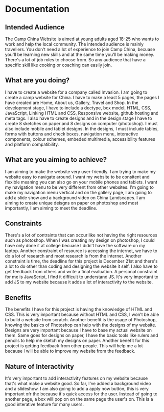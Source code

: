 # Documentation 

## Intended Audience 

The Camp China Website is aimed at young adults aged 18-25 who wants to work and help the local community. The intended audience is mainly  travellers. You don't need a lot of experience to join Camp China, becuase you'll be learning new skills and at the same time you'll be making money. There's a lot of job roles to choose from. So any audience that have a specific skill like cooking or coaching can easily join. 

## What are you doing? 

I have to create a website for a company called Invasion. I am going to create a camp website for China. I have to make a least 5 pages, the pages I have created are Home, About us, Gallery, Travel and Shop. In the development stage, I have to include a doctype, box model, HTML, CSS, JavaScript, Linking HTML and CSS, Responsive website, github hosting and meta tags. I also have to create designs and in the design stage I have to create 8 sketches on paper and 8 designs on computer (photoshop). I must also include mobile and tablet designs. In the designs, I must include tables, forms with buttons and check boxes, navigation menu, interactive components, colour schemes, embeded multimedia, accessibility features and platform compatibility. 

## What are you aiming to achieve? 

I am aiming to make the website very user-friendly. I am trying to make my website easy to navigate around. I want my website to be consitent and flexible meaning you can also go on your mobile phones and tablets. I want my navigation menu to be very different from other websites. I'm going to make my navigation menu vertical and on the gallery page, I am going to add a slide show and a background video on China Landscapes. I am aiming to create unique deisgns on paper on photoshop and most importantly, I am aiming to meet the deadline. 

## Constraints 

There's a lot of contraints that can occur like not having the right resources such as photoshop. When I was creating my design on photoshop, I could have only done it at college becuase I didn't have the software on my laptop. Another constraint of resource is accessing the internet, we have to do a lot of research and most research is from the internet. Another constraint is time, the deadline for this project is December 21st and there's a lot to do other than coding and designing the website it self. I also have to get feedback from others and write a final evaluation. A personal constraint for me is JavaScript, I find it difficult to understand JS. It's very important to add JS to my website because it adds a lot of interactivity to the website. 

## Benefits 

The benefits I have for this project is having the knowledge of HTML and CSS. This is very important because without HTML and CSS, I won't be able to build a website from scratch. Another benefit is the usage of Photoshop, knowing the basics of Photoshop can help with the designs of my website. Designs are very important because I have to base my actual website on them. Same goes for designs on paper, I have the basic tools like rulers and pencils to help me sketch my designs on paper. Another benefit for this project is getting feedback from other people. This will help me a lot because I will be able to improve my website from the feedback. 

## Nature of Interactivity

It's very important to add interactivity features on my website because that's what make a website good. So far, I've added a background video and a slideshow. I am also going to add a apply now button, this is very important ofr the because it's quick access for the user. Instead of going to another page, a box will pop on on the same page the user's on. This is a good interative feature for many users.  
